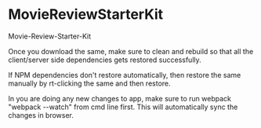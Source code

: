 # MovieReviewStarterKit
Movie-Review-Starter-Kit

Once you download the same, make sure to clean and rebuild so that all the client/server side dependencies gets restored successfully.

If NPM dependencies don't restore automatically, then restore the same manually by rt-clicking the same and then restore.

In you are doing any new changes to app, make sure to run webpack "webpack --watch" from cmd line first. This will automatically sync the changes
in browser.
